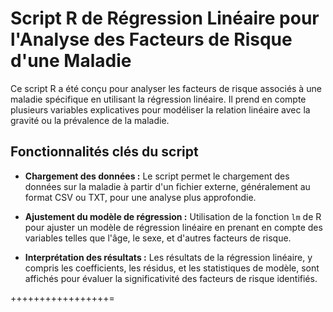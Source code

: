 # Script R de Régression Linéaire pour l'Analyse des Facteurs de Risque d'une Maladie

Ce script R a été conçu pour analyser les facteurs de risque associés à une maladie spécifique en utilisant la régression linéaire. Il prend en compte plusieurs variables explicatives pour modéliser la relation linéaire avec la gravité ou la prévalence de la maladie.

## Fonctionnalités clés du script

- **Chargement des données :** Le script permet le chargement des données sur la maladie à partir d'un fichier externe, généralement au format CSV ou TXT, pour une analyse plus approfondie.

- **Ajustement du modèle de régression :** Utilisation de la fonction `lm` de R pour ajuster un modèle de régression linéaire en prenant en compte des variables telles que l'âge, le sexe, et d'autres facteurs de risque.

- **Interprétation des résultats :** Les résultats de la régression linéaire, y compris les coefficients, les résidus, et les statistiques de modèle, sont affichés pour évaluer la significativité des facteurs de risque identifiés.

+++++++++++++++++=
